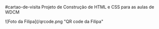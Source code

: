 #cartao-de-visita
Projeto de Construção de HTML e CSS para as aulas de WDCM

![Foto da Filipa](/qrcode.png "QR code da Filipa"
